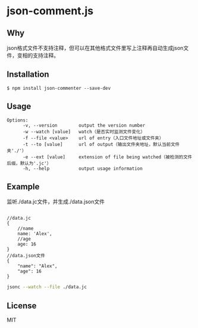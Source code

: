 # json-comment.js

## Why

json格式文件不支持注释，但可以在其他格式文件里写上注释再自动生成json文件，变相的支持注释。

## Installation

    $ npm install json-commenter --save-dev

## Usage


```  
Options:
      -v, --version        output the version number
      -w --watch [value]   watch（是否实时监测文件变化）
      -f --file <value>    url of entry（入口文件地址或文件夹）
      -t --to [value]      url of output（输出文件夹地址，默认当前文件夹'./'）
      -e --ext [value]     extension of file being watched（被检测的文件后缀，默认为'.jc'）
      -h, --help           output usage information
```


## Example

监听./data.jc文件，并生成./data.json文件

```data.jc

//data.jc
{
    //name
    name: 'Alex',
    //age
    age: 16
}
//data.json文件
{
    "name": "Alex",
    "age": 16
}
```

```bash
jsonc --watch --file ./data.jc
```

## License

MIT
